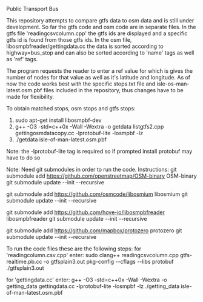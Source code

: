 Public Transport Bus

This repository attempts to compare gtfs data to osm data and is still under development. So far the gtfs code and osm code are in separate files. In the gtfs file 'readingcsvcolumn.cpp' the gtfs ids are displayed and a specific gtfs id is found from those gtfs ids. In the osm file, libosmpbfreader/gettingdata.cc the data is sorted according to highway=bus_stop and can also be sorted according to 'name' tags as well as 'ref' tags.

The program requests the reader to enter a ref value for which is gives the number of nodes for that value as well as it's latitude and longitude. As of now the code works best with the specific stops.txt file and isle-os-man-latest.osm.pbf files included in the repository, thus changes have to be made for flexibility.

To obtain matched stops, osm stops and gtfs stops:  
1. sudo apt-get install libosmpbf-dev
2. g++ -O3 -std=c++0x -Wall -Wextra -o getdata listgtfs2.cpp gettingosmdatacopy.cc -lprotobuf-lite -losmpbf -lz
3. ./getdata isle-of-man-latest.osm.pbf

   
Note: the -lprotobuf-lite tag is required so if prompted install protobuf may have to do so

Note: Need git submodules in order to run the code. Instructions: 
git submodule add  https://github.com/openstreetmap/OSM-binary OSM-binary
git submodule update --init --recursive

git submodule add https://github.com/osmcode/libosmium libosmium
git submodule update --init --recursive

git submodule add https://github.com/hove-io/libosmpbfreader libosmpbfreader
git submodule update --init --recursive

git submodule add https://github.com/mapbox/protozero protozero
git submodule update --init --recursive


To run the code files these are the following steps: for 'readingcolumn.csv.cpp' enter: sudo clang++ readingcsvcolumn.cpp gtfs-realtime.pb.cc -o gtfsplain3.out pkg-config --cflags --libs protobuf ./gtfsplain3.out

for 'gettingdata.cc' enter: g++ -O3 -std=c++0x -Wall -Wextra -o getting_data gettingdata.cc -lprotobuf-lite -losmpbf -lz ./getting_data isle-of-man-latest.osm.pbf
